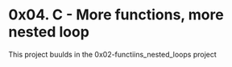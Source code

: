 # 0x04. C - More functions, more nested loop

This project buulds in the 0x02-functiins_nested_loops project
